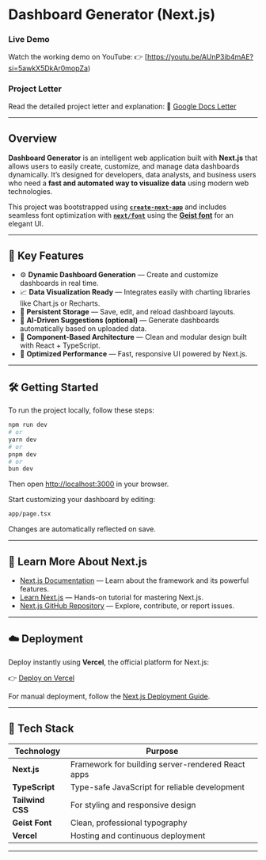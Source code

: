 #  Dashboard Generator (Next.js)

###  Live Demo

Watch the working demo on YouTube:
👉 [https://youtu.be/AUnP3ib4mAE?si=5awkX5DkAr0mopZa)

###  Project Letter

Read the detailed project letter and explanation:
📄 [Google Docs Letter](https://docs.google.com/document/d/134G3GhVlShY7vkW_593s9uvNcRouahuqEjW4-Al9EzY/edit?usp=drivesdk)

---

##  Overview

**Dashboard Generator** is an intelligent web application built with **Next.js** that allows users to easily create, customize, and manage data dashboards dynamically.
It’s designed for developers, data analysts, and business users who need a **fast and automated way to visualize data** using modern web technologies.

This project was bootstrapped using **[`create-next-app`](https://nextjs.org/docs/app/api-reference/cli/create-next-app)** and includes seamless font optimization with **[`next/font`](https://nextjs.org/docs/app/building-your-application/optimizing/fonts)** using the **[Geist font](https://vercel.com/font)** for an elegant UI.

---

## 🧩 Key Features

* ⚙️ **Dynamic Dashboard Generation** — Create and customize dashboards in real time.
* 📈 **Data Visualization Ready** — Integrates easily with charting libraries like Chart.js or Recharts.
* 💾 **Persistent Storage** — Save, edit, and reload dashboard layouts.
* 🧠 **AI-Driven Suggestions (optional)** — Generate dashboards automatically based on uploaded data.
* 🧱 **Component-Based Architecture** — Clean and modular design built with React + TypeScript.
* 🚀 **Optimized Performance** — Fast, responsive UI powered by Next.js.

---

## 🛠️ Getting Started

To run the project locally, follow these steps:

```bash
npm run dev
# or
yarn dev
# or
pnpm dev
# or
bun dev
```

Then open [http://localhost:3000](http://localhost:3000) in your browser.

Start customizing your dashboard by editing:

```bash
app/page.tsx
```

Changes are automatically reflected on save.

---

## 📘 Learn More About Next.js

* [Next.js Documentation](https://nextjs.org/docs) — Learn about the framework and its powerful features.
* [Learn Next.js](https://nextjs.org/learn) — Hands-on tutorial for mastering Next.js.
* [Next.js GitHub Repository](https://github.com/vercel/next.js) — Explore, contribute, or report issues.

---

## ☁️ Deployment

Deploy instantly using **Vercel**, the official platform for Next.js:

👉 [Deploy on Vercel](https://vercel.com/new?utm_medium=default-template&filter=next.js&utm_source=create-next-app&utm_campaign=create-next-app-readme)

For manual deployment, follow the [Next.js Deployment Guide](https://nextjs.org/docs/app/building-your-application/deploying).

---

## 🧠 Tech Stack

| Technology       | Purpose                                           |
| ---------------- | ------------------------------------------------- |
| **Next.js**      | Framework for building server-rendered React apps |
| **TypeScript**   | Type-safe JavaScript for reliable development     |
| **Tailwind CSS** | For styling and responsive design                 |
| **Geist Font**   | Clean, professional typography                    |
| **Vercel**       | Hosting and continuous deployment                 |

---


